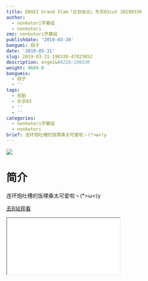 ```yaml
---
title: ENGEI Grand Slam「企划会议」东京03cut 20190330
author:
  - nonkotori字幕组
  - nonkotori
zmz: nonkotori字幕组
publishdate: '2019-03-30'
bangumi: 段子
date: '2019-03-31'
slug: 2019-03-31-190330-47823052
description: engei&#8226;190330
weight: 9669.0
bangumis:
  - 段子
  - ''
tags:
  - 短剧
  - 东京03
  - ''
  - ''
categories:
  - nonkotori字幕组
  - nonkotori
brief: 连环炮吐槽的饭塚桑太可爱啦ヽ(*>ω<)y
---
```

![](https://i.imgur.com/e1wS74r.jpg)
# 简介  
连环炮吐槽的饭塚桑太可爱啦ヽ(*>ω<)y  

[去B站观看](https://www.bilibili.com/video/av47823052/)
<div class ="resp-container"><iframe class="testiframe" src="//player.bilibili.com/player.html?aid=47823052"", scrolling="no", allowfullscreen="true" > </iframe></div> 
